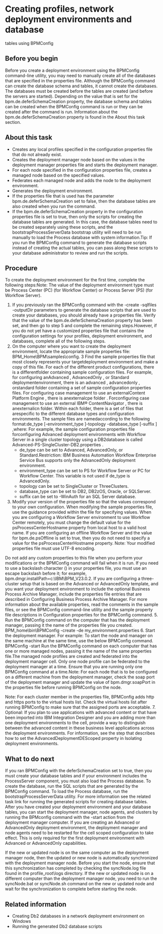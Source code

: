 # Creating profiles, network deployment environments and database
tables using BPMConfig

## Before you begin

Before you create a deployment environment using the
BPMConfig command-line utility, you may need to manually create all of the
databases that are specified in the properties file. Although the BPMConfig
command can create the database schema and tables, it cannot create the databases. The databases
must be created before the tables are created (and before the servers are started). Depending on the
value that is set for the bpm.de.deferSchemaCreation property, the database
schema and tables can be created when the BPMConfig command is run or they can be
created after the command is run. Information about the
bpm.de.deferSchemaCreation property is found in the About this task
section.

## About this task

- Creates any local profiles specified in the
configuration properties file that do not already exist.
- Creates the deployment manager node based on the values in the
deployment manager properties file and starts the deployment manager.
- For each node specified in the configuration properties file,
creates a managed node based on the specified values.
- Federates each managed node and adds the node to the deployment
environment.
- Generates the deployment environment.
- If the properties file that is used has the parameter bpm.de.deferSchemaCreation set
to false, then the database tables are also created
when you run the command.
- If the bpm.de.deferSchemaCreation property
in the configuration properties file is set to true,
then only the scripts for creating the database tables are generated.
In this case, the database tables need to be created separately using
these scripts, and the bootstrapProcessServerData bootstrap
utility will need to be run manually to load the Process database
with system information.Tip: If you run the BPMConfig command
to generate the database scripts instead of creating the actual tables,
you can pass along these scripts to your database administrator to
review and run the scripts.

## Procedure

To create the deployment environment for the first time,
complete the following steps:Note: The value of the
deployment environment type must be Process Center (PC) (for Workflow Center) or Process Server (PS)
(for Workflow Server).

1. If you previously ran the BPMConfig command
with the -create -sqlfiles -outputDir parameters
to generate the database scripts that are used to create your databases,
you should already have a properties file.
Verify that the value of the bpm.de.deferSchemaCreation property has been
set, and then go to step 5 and complete the
remaining steps.However, if you do not yet have a
customized properties file that contains the configuration settings
for your profiles, deployment environment, and databases, complete
all of the following steps.
2. On the computer where you want to
create the deployment environment, locate the appropriate sample properties
file: BPM\_Home\BPM\samples\config.
3 Find the sample properties file that most closely represents your targetdeployment environment and make a copy of this file. For each of the different product configurations, there is a differentfolder containing sample configuration files. For example, for configuring anAdvanced , AdvancedOnly , or Standard deploymentenvironment, there is an advanced , advancedonly , orstandard folder containing a set of sample configuration properties files. For configuring case management to use an externalContent Platform Engine , there is anexternalcpe folder . Forconfiguring case management to use an external IBM® ContentNavigator , there is anexternalicn folder. Within each folder, there is a set of files that arespecific to the different database types and configuration environments. The sample files are namedaccording to the following format:de\_type [-environment\_type ]-topology -database\_type [-suffix ] ,where: For example, the sample configuration properties file forconfiguring Advanced deployment environments with Workflow Server in a single cluster topology using a DB2database is called Advanced-PS-SingleCluster-DB2.properties .
    - de\_type can be set to Advanced,
AdvancedOnly, or Standard.Restriction: IBM Business Automation
Workflow Enterprise Service Bus
supports only the AdvancedOnly deployment environment.
    - environment\_type can be set to PS for Workflow Server or PC for Workflow Center. This variable is not used if
de\_type is AdvancedOnly.
    - topology can be set to SingleCluster or
ThreeClusters.
    - database\_type can be set to DB2, DB2zOS,
Oracle, or SQLServer.
    - suffix can be set to -WinAuth for an
SQL Server database.
4. Modify your version
of the properties file so that the values correspond to your own configuration. 
When modifying the sample properties file,
use the guidance provided within the file for specifying values. 
When you are configuring a Workflow Server
environment to use Workflow Center remotely, you must change the default value for the
psProcessCenterHostname property from local host to a valid
host name. If you are configuring an offline Workflow Server and the value for
bpm.de.psOffline is set to true, then you do not need to specify a value for the
psProcessCenterHostname property. Note: Your modified properties file must use
UTF-8 encoding. 

Do not add any custom properties to this
file when you perform your modifications or the BPMConfig command will fail when
it is run.
If you need to use a backslash character (\) in
your properties file, you must use an escape backslash before it; for example,
bpm.dmgr.installPath=c:\\IBM\\BPM\_V23.0.2.
If
you are configuring a three-cluster setup that is based on the Advanced or AdvancedOnly template,
and you want your deployment environment to include the optional Business
Process Archive Manager, include the properties file entries that
are described in Configuring Business Process Archive Manager.
For more information about the available properties,
read the comments in the sample files, or see the BPMConfig command-line utility and the
sample property file descriptions in Configuration properties for the BPMConfig command.
5. Run
the BPMConfig command on the computer that has
the deployment manager, passing it the name of the properties file
you created. BPM\_home\bin\BPMConfig -create -de my\_environment.properties
6. Start the deployment manager. For example: To start the node and
manager on the same machine at the same time, use the below BPMConfig command.  
BPMConfig -start <properties file>
Run the BPMConfig command on each computer that has one or more
managed nodes, passing it the name of the same properties file.The managed node
profiles are created and federated into the deployment manager cell. Only one node profile can be
federated to the deployment manager at a time. Ensure that you are running only one
BPMConfig command at a time.Note: For each node that is to be configured on a
different machine from the deployment manager, check the soap port of the deployment manager and
update the value of bpm.dmgr.soapPort in the properties file before running
BPMConfig on the node.

Note: For each cluster member in the properties file,
BPMConfig adds http and https ports to the
virtual hosts list. Check the virtual hosts list after running BPMConfig to make
sure that the assigned ports are acceptable.
7. Optional: If you plan to
use applications with advanced content or that have been imported
into IBM Integration Designer and you are adding more than one deployment
environments to the cell, provide a way to distinguish between the
advanced content in these business level applications across the deployment
environments. For information, see the step that describes
how to set the AdvancedDeploymentDEScoped property
in Isolating deployment environments.

## What to do next

If you ran BPMConfig with the
deferSchemaCreation set to true, then you must create
your database tables and if your environment includes the ProcessServer
component, you must also load the Process database. To create the database, run the SQL scripts that
are generated by the BPMConfig command. To load the Process database, run the
bootstrapProcessServerData utility. For more information see the related task
link for running the generated scripts for creating database tables. After you have created your
deployment environment and your database tables, you can start the deployment manager, node agents,
and clusters by running the BPMconfig command with the
-start action from the deployment manager computer. If you are
creating an Advanced or AdvancedOnly deployment
environment, the deployment manager and node agents need to be restarted for the cell scoped
configuration to take effect. This is only required for the first deployment environment with
Advanced or AdvancedOnly capabilities.

If
the new or updated node is on the same computer as the deployment
manager node, then the updated or new node is automatically synchronized
with the deployment manager node. Before you start the node, ensure
that this synchronization has completed by checking the syncNode.log file
found in the profile\_root\logs directory.
If the new or updated node is on a different computer than the deployment
manager node, you need to run the syncNode.bat or syncNode.sh command
on the new or updated node and wait for the synchronization to complete
before starting the node.

## Related information

- Creating Db2 databases in a network deployment environment on Windows
- Running the generated Db2 database scripts